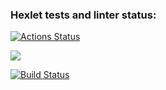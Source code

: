 ### Hexlet tests and linter status:
[![Actions Status](https://github.com/asidowner/java-project-lvl1/workflows/hexlet-check/badge.svg)](https://github.com/asidowner/java-project-lvl1/actions)

<a href="https://codeclimate.com/github/asidowner/java-project-lvl1/maintainability"><img src="https://api.codeclimate.com/v1/badges/53e14bef08b6c32fb525/maintainability" /></a>

[![Build Status](https://github.com/asidowner/java-project-lvl1/workflows/github-actions-build/badge.svg)]((https://github.com/asidowner/java-project-lvl1/actions))
